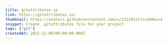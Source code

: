 ```yaml
---
title: gitattributes.io
link: https://gitattributes.io/
thumbnail: https://avatars.githubusercontent.com/u/12210131?s=200&v=4
snippet: Create .gitattributes file for your project
tags: ["git"]
createdAt: 2022-12-06T00:00:00.000Z
---
```

